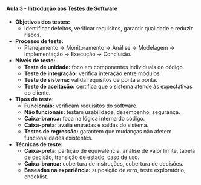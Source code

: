 #### **Aula 3 - Introdução aos Testes de Software**

- **Objetivos dos testes:**
  - Identificar defeitos, verificar requisitos, garantir qualidade e reduzir riscos.
- **Processo de teste:**
  - Planejamento → Monitoramento → Análise → Modelagem → Implementação → Execução → Conclusão.
- **Níveis de teste:**
  - **Teste de unidade:** foco em componentes individuais do código.
  - **Teste de integração:** verifica interação entre módulos.
  - **Teste de sistema:** valida requisitos de ponta a ponta.
  - **Teste de aceitação:** certifica que o sistema atende às expectativas do cliente.
- **Tipos de teste:**
  - **Funcionais:** verificam requisitos do software.
  - **Não funcionais:** testam usabilidade, desempenho, segurança.
  - **Caixa-branca:** foca na lógica interna do código.
  - **Caixa-preta:** avalia entradas e saídas do sistema.
  - **Testes de regressão:** garantem que mudanças não afetem funcionalidades existentes.
- **Técnicas de teste:**
  - **Caixa-preta:** partição de equivalência, análise de valor limite, tabela de decisão, transição de estado, caso de uso.
  - **Caixa-branca:** cobertura de instruções, cobertura de decisões.
  - **Baseadas na experiência:** suposição de erro, teste exploratório, checklist.
